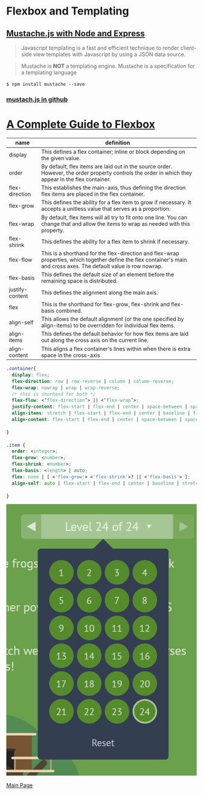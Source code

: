  # Flexbox and Templating

 ## [Mustache.js with Node and Express](https://medium.com/@1sherlynn/javascript-templating-language-and-engine-mustache-js-with-node-and-express-f4c2530e73b2)


 > Javascript templating is a fast and efficient technique to render client-side view templates with Javascript by using a JSON data source.

>Mustache is **NOT** a templating engine. Mustache is a specification for a templating language

```
$ npm install mustache --save
```

### [mustach.js in github](https://github.com/janl/mustache.js)


# [A Complete Guide to Flexbox](https://css-tricks.com/snippets/css/a-guide-to-flexbox/)

name | definition
---- | ----
display | This defines a flex container; inline or block depending on the given value.
order| By default, flex items are laid out in the source order. However, the order property controls the order in which they appear in the flex container.
flex-direction | This establishes the main-axis, thus defining the direction flex items are placed in the flex container.
flex-grow | This defines the ability for a flex item to grow if necessary. It accepts a unitless value that serves as a proportion.
flex-wrap | By default, flex items will all try to fit onto one line. You can change that and allow the items to wrap as needed with this property.
flex-shrink | This defines the ability for a flex item to shrink if necessary.
flex-flow | This is a shorthand for the flex-direction and flex-wrap properties, which together define the flex container's main and cross axes. The default value is row nowrap.
flex-basis | This defines the default size of an element before the remaining space is distributed. 
justify-content | This defines the alignment along the main axis. 
flex | This is the shorthand for flex-grow, flex-shrink and flex-basis combined.
align-self | This allows the default alignment (or the one specified by align-items) to be overridden for individual flex items.
align-items | This defines the default behavior for how flex items are laid out along the cross axis on the current line.
align-content | This aligns a flex container's lines within when there is extra space in the cross-axis


```css
.container{
  display: flex;
  flex-direction: row | row-reverse | column | column-reverse;
  flex-wrap: nowrap | wrap | wrap-reverse;
  /* this is shorhand for both */
  flex-flow: <‘flex-direction’> || <‘flex-wrap’>;
  justify-content: flex-start | flex-end | center | space-between | space-around | space-evenly | start | end | left | right ... + safe | unsafe;
  align-items: stretch | flex-start | flex-end | center | baseline | first baseline | last baseline | start | end | self-start | self-end + ... safe | unsafe;
  align-content: flex-start | flex-end | center | space-between | space-around | space-evenly | stretch | start | end | baseline | first baseline | last baseline + ... safe | unsafe;

}

.item {
  order: <integer>;
  flex-grow: <number>; 
  flex-shrink: <number>;
  flex-basis: <length> | auto;
  flex: none | [ <'flex-grow'> <'flex-shrink'>? || <'flex-basis'> ];
  align-self: auto | flex-start | flex-end | center | baseline | stretch;

}

```

![Flex Froggy](images/flex-froggy.png)

[Main Page](https://will-ing.github.io/reading-notes)